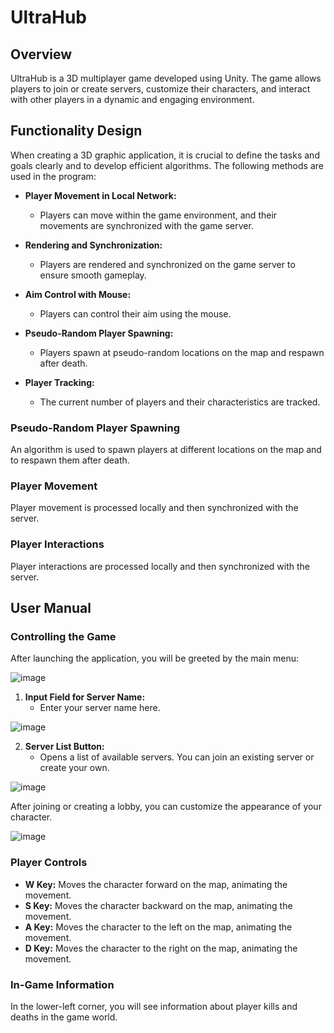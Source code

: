 # UltraHub

## Overview

UltraHub is a 3D multiplayer game developed using Unity. The game allows players to join or create servers, customize their characters, and interact with other players in a dynamic and engaging environment.

## Functionality Design

When creating a 3D graphic application, it is crucial to define the tasks and goals clearly and to develop efficient algorithms. The following methods are used in the program:

- **Player Movement in Local Network:**
  - Players can move within the game environment, and their movements are synchronized with the game server.

- **Rendering and Synchronization:**
  - Players are rendered and synchronized on the game server to ensure smooth gameplay.

- **Aim Control with Mouse:**
  - Players can control their aim using the mouse.

- **Pseudo-Random Player Spawning:**
  - Players spawn at pseudo-random locations on the map and respawn after death.

- **Player Tracking:**
  - The current number of players and their characteristics are tracked.

### Pseudo-Random Player Spawning

An algorithm is used to spawn players at different locations on the map and to respawn them after death.

### Player Movement

Player movement is processed locally and then synchronized with the server.

### Player Interactions

Player interactions are processed locally and then synchronized with the server.

## User Manual

### Controlling the Game

After launching the application, you will be greeted by the main menu:

![image](https://github.com/user-attachments/assets/3a45114b-6c19-4616-abed-f4ceeb4608fb)

1. **Input Field for Server Name:**
   - Enter your server name here.

![image](https://github.com/user-attachments/assets/3d4b05ba-bd80-4f04-a445-b3e2c93e5361)

2. **Server List Button:**
   - Opens a list of available servers. You can join an existing server or create your own.

![image](https://github.com/user-attachments/assets/c165a6ed-e0fd-45fc-9cff-171935321e6f)

After joining or creating a lobby, you can customize the appearance of your character.

![image](https://github.com/user-attachments/assets/4c5de0a6-d4bd-425f-a0c4-93b74d472fd6)

### Player Controls

- **W Key:** Moves the character forward on the map, animating the movement.
- **S Key:** Moves the character backward on the map, animating the movement.
- **A Key:** Moves the character to the left on the map, animating the movement.
- **D Key:** Moves the character to the right on the map, animating the movement.

### In-Game Information

In the lower-left corner, you will see information about player kills and deaths in the game world.
